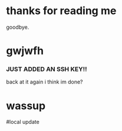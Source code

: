 # thanks for reading me 


goodbye. 
# gwjwfh

### JUST ADDED AN SSH KEY!!
back at it again
i think im done?
# wassup
#local update
